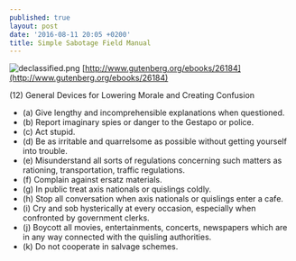 ```yaml
---
published: true
layout: post
date: '2016-08-11 20:05 +0200'
title: Simple Sabotage Field Manual
---
```

![declassified.png]({{site.baseurl}}/media/declassified.png)
[http://www.gutenberg.org/ebooks/26184](http://www.gutenberg.org/ebooks/26184)  

(12) General Devices for Lowering Morale and Creating Confusion

- (a) Give lengthy and incomprehensible explanations when questioned.
- (b) Report imaginary spies or danger to the Gestapo or police.
- (c) Act stupid.
- (d) Be as irritable and quarrelsome as possible without getting yourself into trouble.
- (e) Misunderstand all sorts of regulations concerning such matters as rationing, transportation, traffic regulations.
- (f) Complain against ersatz materials.
- (g) In public treat axis nationals or quislings coldly.
- (h) Stop all conversation when axis nationals or quislings enter a cafe.
- (i) Cry and sob hysterically at every occasion, especially when confronted by government clerks.
- (j) Boycott all movies, entertainments, concerts, newspapers which are in any way connected with the quisling authorities.
- (k) Do not cooperate in salvage schemes.
